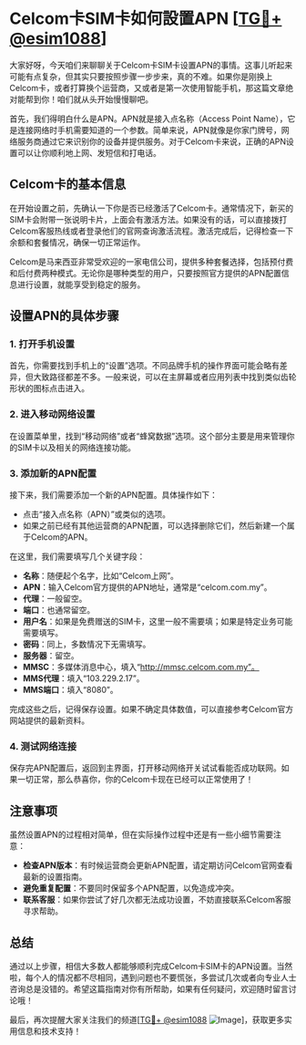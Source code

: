 # Celcom卡SIM卡如何設置APN [[TG💪+ @esim1088](https://t.me/s/esim1088)]

大家好呀，今天咱们来聊聊关于Celcom卡SIM卡设置APN的事情。这事儿听起来可能有点复杂，但其实只要按照步骤一步步来，真的不难。如果你是刚换上Celcom卡，或者打算换个运营商，又或者是第一次使用智能手机，那这篇文章绝对能帮到你！咱们就从头开始慢慢聊吧。

首先，我们得明白什么是APN。APN就是接入点名称（Access Point Name），它是连接网络时手机需要知道的一个参数。简单来说，APN就像是你家门牌号，网络服务商通过它来识别你的设备并提供服务。对于Celcom卡来说，正确的APN设置可以让你顺利地上网、发短信和打电话。

## Celcom卡的基本信息

在开始设置之前，先确认一下你是否已经激活了Celcom卡。通常情况下，新买的SIM卡会附带一张说明卡片，上面会有激活方法。如果没有的话，可以直接拨打Celcom客服热线或者登录他们的官网查询激活流程。激活完成后，记得检查一下余额和套餐情况，确保一切正常运作。

Celcom是马来西亚非常受欢迎的一家电信公司，提供多种套餐选择，包括预付费和后付费两种模式。无论你是哪种类型的用户，只要按照官方提供的APN配置信息进行设置，就能享受到稳定的服务。

## 设置APN的具体步骤

### 1. 打开手机设置

首先，你需要找到手机上的“设置”选项。不同品牌手机的操作界面可能会略有差异，但大致路径都差不多。一般来说，可以在主屏幕或者应用列表中找到类似齿轮形状的图标点击进入。

### 2. 进入移动网络设置

在设置菜单里，找到“移动网络”或者“蜂窝数据”选项。这个部分主要是用来管理你的SIM卡以及相关的网络连接功能。

### 3. 添加新的APN配置

接下来，我们需要添加一个新的APN配置。具体操作如下：

- 点击“接入点名称（APN）”或类似的选项。
- 如果之前已经有其他运营商的APN配置，可以选择删除它们，然后新建一个属于Celcom的APN。
  
在这里，我们需要填写几个关键字段：
- **名称**：随便起个名字，比如“Celcom上网”。
- **APN**：输入Celcom官方提供的APN地址，通常是“celcom.com.my”。
- **代理**：一般留空。
- **端口**：也通常留空。
- **用户名**：如果是免费赠送的SIM卡，这里一般不需要填；如果是特定业务可能需要填写。
- **密码**：同上，多数情况下无需填写。
- **服务器**：留空。
- **MMSC**：多媒体消息中心，填入“http://mmsc.celcom.com.my”。
- **MMS代理**：填入“103.229.2.17”。
- **MMS端口**：填入“8080”。

完成这些之后，记得保存设置。如果不确定具体数值，可以直接参考Celcom官方网站提供的最新资料。

### 4. 测试网络连接

保存完APN配置后，返回到主界面，打开移动网络开关试试看能否成功联网。如果一切正常，那么恭喜你，你的Celcom卡现在已经可以正常使用了！

## 注意事项

虽然设置APN的过程相对简单，但在实际操作过程中还是有一些小细节需要注意：

- **检查APN版本**：有时候运营商会更新APN配置，请定期访问Celcom官网查看最新的设置指南。
- **避免重复配置**：不要同时保留多个APN配置，以免造成冲突。
- **联系客服**：如果你尝试了好几次都无法成功设置，不妨直接联系Celcom客服寻求帮助。

## 总结

通过以上步骤，相信大多数人都能够顺利完成Celcom卡SIM卡的APN设置。当然啦，每个人的情况都不尽相同，遇到问题也不要慌张，多尝试几次或者向专业人士咨询总是没错的。希望这篇指南对你有所帮助，如果有任何疑问，欢迎随时留言讨论哦！

最后，再次提醒大家关注我们的频道[[TG💪+ @esim1088](https://t.me/s/esim1088) ![Image](https://i.postimg.cc/4NQfJmqS/Snipaste-2025-05-13-00-14-12.png)]，获取更多实用信息和技术支持！